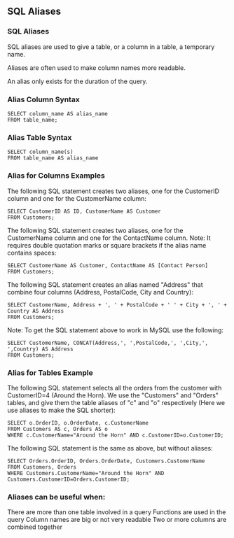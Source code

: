 ## SQL Aliases
### SQL Aliases
SQL aliases are used to give a table, or a column in a table, a temporary name.

Aliases are often used to make column names more readable.

An alias only exists for the duration of the query.

### Alias Column Syntax
```
SELECT column_name AS alias_name
FROM table_name;
```

### Alias Table Syntax
```
SELECT column_name(s)
FROM table_name AS alias_name
```

### Alias for Columns Examples
The following SQL statement creates two aliases, one for the CustomerID column and one for the CustomerName column:

```
SELECT CustomerID AS ID, CustomerName AS Customer
FROM Customers;
```

The following SQL statement creates two aliases, one for the CustomerName column and one for the ContactName column. Note: It requires double quotation marks or square brackets if the alias name contains spaces:

```
SELECT CustomerName AS Customer, ContactName AS [Contact Person]
FROM Customers;
```

The following SQL statement creates an alias named "Address" that combine four columns (Address, PostalCode, City and Country):

```
SELECT CustomerName, Address + ', ' + PostalCode + ' ' + City + ', ' + Country AS Address
FROM Customers;
```

Note: To get the SQL statement above to work in MySQL use the following:

```
SELECT CustomerName, CONCAT(Address,', ',PostalCode,', ',City,', ',Country) AS Address
FROM Customers;
````


### Alias for Tables Example
The following SQL statement selects all the orders from the customer with CustomerID=4 (Around the Horn). We use the "Customers" and "Orders" tables, and give them the table aliases of "c" and "o" respectively (Here we use aliases to make the SQL shorter):

```
SELECT o.OrderID, o.OrderDate, c.CustomerName
FROM Customers AS c, Orders AS o
WHERE c.CustomerName="Around the Horn" AND c.CustomerID=o.CustomerID;
```

The following SQL statement is the same as above, but without aliases:

```
SELECT Orders.OrderID, Orders.OrderDate, Customers.CustomerName
FROM Customers, Orders
WHERE Customers.CustomerName="Around the Horn" AND Customers.CustomerID=Orders.CustomerID;
```

### Aliases can be useful when:

There are more than one table involved in a query
Functions are used in the query
Column names are big or not very readable
Two or more columns are combined together